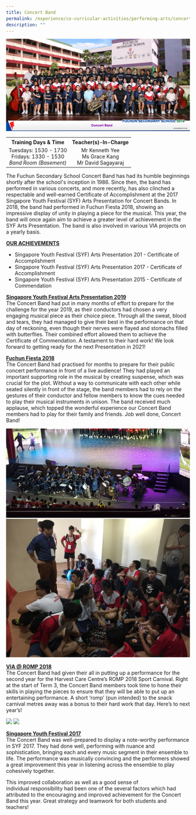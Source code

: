```yaml
---
title: Concert Band
permalink: /experience/co-curricular-activities/performing-arts/concert-band/
description: ""
---
```

<img src="/images/band1.jpg">
<table style="margin-left: auto; margin-right: auto;">
<tbody>
<tr>
<th style="text-align: center;">Training Days &amp; Time</th>
<th style="text-align: center;">Teacher(s)-In-Charge</th>
</tr>
<tr style="text-align: center;">
<td>
<div>Tuesdays: 1530&nbsp;- 1730</div>
<div>Fridays: 1330&nbsp;- 1530</div>
<div><em>Band Room (Basement)</em></div>
</td>
<td>
<div>Mr Kenneth Yee</div>
<div>Ms Grace Kang</div>
<div>Mr David Sagayaraj</div>
</td>
</tr>
</tbody>
</table>
<p>The Fuchun Secondary School Concert Band has had its humble beginnings shortly after the school's inception in 1986. Since then, the band has performed in various concerts, and more recently, has also clinched a respectable and well-earned Certificate of Accomplishment at the 2017 Singapore Youth Festival (SYF) Arts Presentation for Concert Bands. In 2018, the band had performed in Fuchun Fiesta 2018, showing an impressive display of unity in playing a piece for the musical. This year, the band will once again aim to achieve a greater level of achievement in the SYF Arts Presentation. The band is also involved in various VIA projects on a yearly basis.</p>
<p><strong><u>OUR ACHIEVEMENTS</u></strong></p>
<ul>
<li>Singapore Youth Festival (SYF) Arts Presentation 201 - Certificate of Accomplishment</li>
<li>Singapore Youth Festival (SYF) Arts Presentation 2017 - Certificate of Accomplishment</li>
<li>Singapore Youth Festival (SYF) Arts Presentation 2015 - Certificate of Commendation</li>
</ul>
<p><strong><u>Singapore Youth Festival Arts Presentation 2019<br /></u></strong>The Concert Band had put in many months of effort to prepare for the challenge for the year 2019, as their conductors had chosen a very engaging musical piece as their choice piece. Through all the sweat, blood and tears, they had managed to give their best in the performance on that day of reckoning, even though their nerves were flayed and stomachs filled with butterflies. Their combined effort allowed them to achieve the Certificate of Commendation. A testament to their hard work! We look forward to getting ready for the next Presentation in 2021!</p>
<p><strong><u>Fuchun Fiesta 2018<br /></u></strong>The Concert Band had practised for months to prepare for their public concert performance in front of a live audience! They had played an important supporting role in the musical by creating suspense, which was crucial for the plot. Without a way to communicate with each other while seated silently in front of the stage, the band members had to rely on the gestures of their conductor and fellow members to know the cues needed to play their musical instruments in unison. The band received much applause, which topped the wonderful experience our Concert Band members had to play for their family and friends. Job well done, Concert Band!</p>
<img src="/images/band2.jpg">
<img src="/images/band3.jpg">
<p><strong><u>VIA @ ROMP 2018<br /></u></strong>The Concert Band had given their all in putting up a performance for the second year for the Harvest Care Centre&rsquo;s ROMP 2018 Sport Carnival. Right at the start of Term 3, the Concert Band members took time to hone their skills in playing the pieces to ensure that they will be able to put up an entertaining performance. A short &lsquo;romp&rsquo; (pun intended) to the snack carnival metres away was a bonus to their hard work that day. Here&rsquo;s to next year&rsquo;s!</p>
<img src="/images/band4.jpg">
<img src="/images/band5.jpg">
<p><strong><u>Singapore Youth Festival 2017<br /></u></strong>The Concert Band was well-prepared to display a note-worthy performance in&nbsp;SYF 2017. They had done well, performing with nuance and sophistication,&nbsp;bringing each and every music segment in their ensemble to life. The&nbsp;performance was musically convincing and the performers showed a great&nbsp;improvement this year in listening across the ensemble to play cohesively&nbsp;together.</p>
<p>This improved collaboration as well as a good sense of individual&nbsp;responsibility had been one of the several factors which had attributed to the&nbsp;encouraging and improved achievement for the Concert Band this year. Great&nbsp;strategy and teamwork for both students and teachers!</p>
